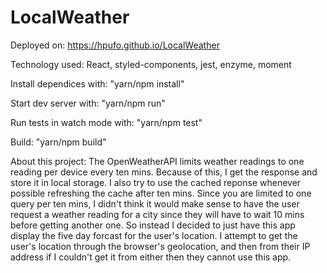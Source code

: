 # LocalWeather

Deployed on: https://hpufo.github.io/LocalWeather

Technology used: React, styled-components, jest, enzyme, moment

Install dependices with: "yarn/npm install"

Start dev server with: "yarn/npm run"

Run tests in watch mode with: "yarn/npm test"

Build: "yarn/npm build"

About this project: The OpenWeatherAPI limits weather readings to one reading per device every ten mins. Because of this, I get the response and store it in local storage. I also try to use the cached reponse whenever possible refreshing the cache after ten mins. Since you are limited to one query per ten mins, I didn't think it would make sense to have the user request a weather reading for a city since they will have to wait 10 mins before getting another one. So instead I decided to just have this app display the five day forcast for the user's location. I attempt to get the user's location through the browser's geolocation, and then from their IP address if I couldn't get it from either then they cannot use this app. 